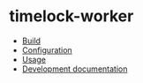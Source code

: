# **timelock-worker**

- [Build](BUILD.md)
- [Configuration](CONFIG.md)
- [Usage](USAGE.md)
- [Development documentation](DEVELOPMENT.md)

